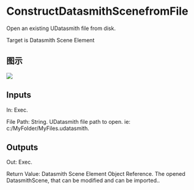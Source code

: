 # ConstructDatasmithScenefromFile

Open an existing UDatasmith file from disk.

Target is Datasmith Scene Element

## 图示

![]($-20221218-18491868.png)

## Inputs

In: Exec.

File Path: String. UDatasmith file path to open. ie: c:/MyFolder/MyFiles.udatasmith.  

## Outputs

Out: Exec.

Return Value: Datasmith Scene Element Object Reference. The opened DatasmithScene, that can be modified and can be imported..


